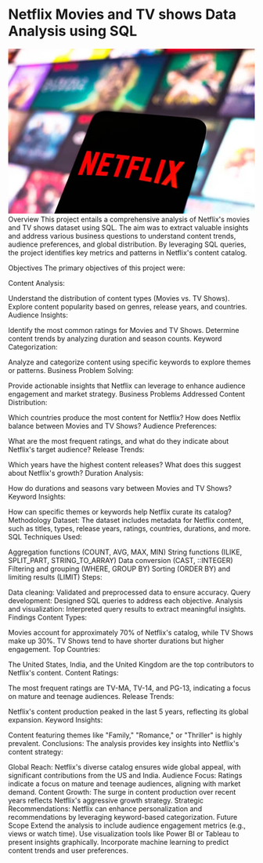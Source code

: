 # Netflix Movies and TV shows Data Analysis using SQL 
![Netflix Logo](depositphotos_545712008-stock-photo-february-2022-brazil-photo-illustration.jpg)
Overview
This project entails a comprehensive analysis of Netflix's movies and TV shows dataset using SQL. The aim was to extract valuable insights and address various business questions to understand content trends, audience preferences, and global distribution. By leveraging SQL queries, the project identifies key metrics and patterns in Netflix's content catalog.

Objectives
The primary objectives of this project were:

Content Analysis:

Understand the distribution of content types (Movies vs. TV Shows).
Explore content popularity based on genres, release years, and countries.
Audience Insights:

Identify the most common ratings for Movies and TV Shows.
Determine content trends by analyzing duration and season counts.
Keyword Categorization:

Analyze and categorize content using specific keywords to explore themes or patterns.
Business Problem Solving:

Provide actionable insights that Netflix can leverage to enhance audience engagement and market strategy.
Business Problems Addressed
Content Distribution:

Which countries produce the most content for Netflix?
How does Netflix balance between Movies and TV Shows?
Audience Preferences:

What are the most frequent ratings, and what do they indicate about Netflix's target audience?
Release Trends:

Which years have the highest content releases? What does this suggest about Netflix's growth?
Duration Analysis:

How do durations and seasons vary between Movies and TV Shows?
Keyword Insights:

How can specific themes or keywords help Netflix curate its catalog?
Methodology
Dataset:
The dataset includes metadata for Netflix content, such as titles, types, release years, ratings, countries, durations, and more.
SQL Techniques Used:

Aggregation functions (COUNT, AVG, MAX, MIN)
String functions (ILIKE, SPLIT_PART, STRING_TO_ARRAY)
Data conversion (CAST, ::INTEGER)
Filtering and grouping (WHERE, GROUP BY)
Sorting (ORDER BY) and limiting results (LIMIT)
Steps:

Data cleaning: Validated and preprocessed data to ensure accuracy.
Query development: Designed SQL queries to address each objective.
Analysis and visualization: Interpreted query results to extract meaningful insights.
Findings
Content Types:

Movies account for approximately 70% of Netflix's catalog, while TV Shows make up 30%.
TV Shows tend to have shorter durations but higher engagement.
Top Countries:

The United States, India, and the United Kingdom are the top contributors to Netflix's content.
Content Ratings:

The most frequent ratings are TV-MA, TV-14, and PG-13, indicating a focus on mature and teenage audiences.
Release Trends:

Netflix's content production peaked in the last 5 years, reflecting its global expansion.
Keyword Insights:

Content featuring themes like "Family," "Romance," or "Thriller" is highly prevalent.
Conclusions:
The analysis provides key insights into Netflix's content strategy:

Global Reach: Netflix's diverse catalog ensures wide global appeal, with significant contributions from the US and India.
Audience Focus: Ratings indicate a focus on mature and teenage audiences, aligning with market demand.
Content Growth: The surge in content production over recent years reflects Netflix's aggressive growth strategy.
Strategic Recommendations: Netflix can enhance personalization and recommendations by leveraging keyword-based categorization.
Future Scope
Extend the analysis to include audience engagement metrics (e.g., views or watch time).
Use visualization tools like Power BI or Tableau to present insights graphically.
Incorporate machine learning to predict content trends and user preferences.
